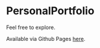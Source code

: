 # PersonalPortfolio

Feel free to explore.

Available via Github Pages [here](https://fuminooooo.github.io/PersonalPortfolio/).
